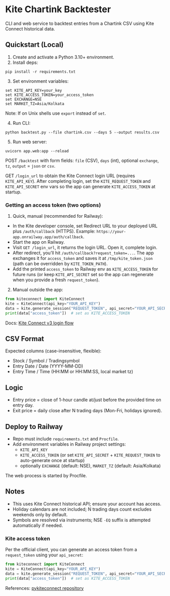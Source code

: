 # Kite Chartink Backtester

CLI and web service to backtest entries from a Chartink CSV using Kite Connect historical data.

## Quickstart (Local)

1. Create and activate a Python 3.10+ environment.
2. Install deps:

```
pip install -r requirements.txt
```

3. Set environment variables:

```
set KITE_API_KEY=your_key
set KITE_ACCESS_TOKEN=your_access_token
set EXCHANGE=NSE
set MARKET_TZ=Asia/Kolkata
```

Note: If on Unix shells use `export` instead of `set`.

4. Run CLI:

```
python backtest.py --file chartink.csv --days 5 --output results.csv
```

5. Run web server:

```
uvicorn app.web:app --reload
```

POST `/backtest` with form fields: `file` (CSV), `days` (int), optional `exchange`, `tz`, `output` = `json` or `csv`.

GET `/login_url` to obtain the Kite Connect login URL (requires `KITE_API_KEY`). After completing login, set the `KITE_REQUEST_TOKEN` and `KITE_API_SECRET` env vars so the app can generate `KITE_ACCESS_TOKEN` at startup.

### Getting an access token (two options)

1) Quick, manual (recommended for Railway):

- In the Kite developer console, set Redirect URL to your deployed URL plus `/auth/callback` (HTTPS). Example: `https://your-app.onrailway.app/auth/callback`.
- Start the app on Railway.
- Visit `GET /login_url`, it returns the login URL. Open it, complete login.
- After redirect, you’ll hit `/auth/callback?request_token=...`. The app exchanges it for `access_token` and saves it at `/tmp/kite_token.json` (path can be overridden by `KITE_TOKEN_PATH`).
- Add the printed `access_token` to Railway env as `KITE_ACCESS_TOKEN` for future runs (or keep `KITE_API_SECRET` set so the app can regenerate when you provide a fresh `request_token`).

2) Manual outside the app:

```python
from kiteconnect import KiteConnect
kite = KiteConnect(api_key="YOUR_API_KEY")
data = kite.generate_session("REQUEST_TOKEN", api_secret="YOUR_API_SECRET")
print(data["access_token"])  # set as KITE_ACCESS_TOKEN
```

Docs: [Kite Connect v3 login flow](https://kite.trade/docs/connect/v3/)

## CSV Format

Expected columns (case-insensitive, flexible):
- Stock / Symbol / Tradingsymbol
- Entry Date / Date (YYYY-MM-DD)
- Entry Time / Time (HH:MM or HH:MM:SS, local market tz)

## Logic
- Entry price = close of 1-hour candle at/just before the provided time on entry day.
- Exit price = daily close after N trading days (Mon-Fri, holidays ignored).

## Deploy to Railway
- Repo must include `requirements.txt` and `Procfile`.
- Add environment variables in Railway project settings:
  - `KITE_API_KEY`
  - `KITE_ACCESS_TOKEN` (or set `KITE_API_SECRET` + `KITE_REQUEST_TOKEN` to auto-generate once at startup)
  - optionally `EXCHANGE` (default: NSE), `MARKET_TZ` (default: Asia/Kolkata)

The web process is started by Procfile.

## Notes
- This uses Kite Connect historical API; ensure your account has access.
- Holiday calendars are not included; N trading days count excludes weekends only by default.
- Symbols are resolved via instruments; NSE `-EQ` suffix is attempted automatically if needed.

### Kite access token
Per the official client, you can generate an access token from a `request_token` using your `api_secret`:

```python
from kiteconnect import KiteConnect
kite = KiteConnect(api_key="YOUR_API_KEY")
data = kite.generate_session("REQUEST_TOKEN", api_secret="YOUR_API_SECRET")
print(data["access_token"])  # set as KITE_ACCESS_TOKEN
```

References: [pykiteconnect repository](https://github.com/zerodha/pykiteconnect)